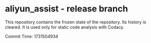# aliyun_assist - release branch

This repository contains the frozen state of the repository.
Its history is cleared. It is used only for static code
analysis with Codacy.

Commit Time: 1731504934